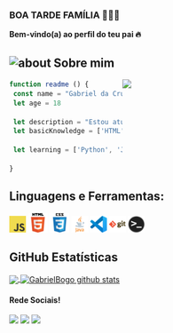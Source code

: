 ### BOA TARDE FAMÍLIA 🏐👋😎 
<strong>Bem-vindo(a) ao perfil do teu pai 🔥 </strong>

## <img width="45" alt="about" src="https://raw.github.com/elizarov/elizarov/master/about.png"> Sobre mim

<img align="right" width="300" src="https://i2.wp.com/allhtaccess.info/wp-content/uploads/2018/03/programming.gif?fit=1281%2C716&ssl=1" />

```JavaScript
function readme () {
 const name = "Gabriel da Cruz Bogo"
 let age = 18
 
 let description = "Estou atualmente estudando Engenharia de Software, na UniAmérica, em busca do primeiro emprego na área"
 let basicKnowledge = ['HTML', 'CSS', 'JavaScript', 'C']
 
 let learning = ['Python', 'Java']
 
}
```

## **Linguagens e Ferramentas:**  


<code><img height="30" src="https://raw.githubusercontent.com/github/explore/80688e429a7d4ef2fca1e82350fe8e3517d3494d/topics/javascript/javascript.png"></code>
<code><img height="35" src="https://raw.githubusercontent.com/github/explore/80688e429a7d4ef2fca1e82350fe8e3517d3494d/topics/html/html.png"></code>
<code><img height="35" src="https://raw.githubusercontent.com/github/explore/80688e429a7d4ef2fca1e82350fe8e3517d3494d/topics/css/css.png"></code>
<code><img height="30" src="https://raw.githubusercontent.com/github/explore/80688e429a7d4ef2fca1e82350fe8e3517d3494d/topics/java/java.png"></code>
<code><img height="30" src="https://raw.githubusercontent.com/github/explore/80688e429a7d4ef2fca1e82350fe8e3517d3494d/topics/visual-studio-code/visual-studio-code.png"></code>
<code><img height="30" src="https://raw.githubusercontent.com/github/explore/80688e429a7d4ef2fca1e82350fe8e3517d3494d/topics/git/git.png"></code>
<code><img height="30" src="https://raw.githubusercontent.com/github/explore/80688e429a7d4ef2fca1e82350fe8e3517d3494d/topics/terminal/terminal.png"></code>

## **GitHub Estatísticas**

<a href="https://github.com/gabrielbogo1">
  <img align="center" src="https://github-readme-stats.vercel.app/api/top-langs/?username=gabrielbogo1&theme=aura&hide_langs_below=1" />
</a>

<a href="https://github.com/gabrielbogo1">
 <img align="center" src="https://github-readme-stats.vercel.app/api?username=gabrielbogo1&show_icons=true&theme=aura&line_height=27" alt="GabrielBogo github stats"/>
</a>

<br>

#### Rede Sociais!

 <div> 
  <a href="https://www.instagram.com/gaabrieldcb/" target="_blank"><img src="https://img.shields.io/badge/-Instagram-%23E4405F?style=for-the-badge&logo=instagram&logoColor=white" target="_blank"></a>
  <a href = "mailto:contatogabrielbogo@gmail.com"><img src="https://img.shields.io/badge/-Gmail-%23333?style=for-the-badge&logo=gmail&logoColor=white" target="_blank"></a>
  <a href="https://www.linkedin.com/in/gabriel-da-cruz-bogo-52138b241/" target="_blank"><img src="https://img.shields.io/badge/-LinkedIn-%230077B5?style=for-the-badge&logo=linkedin&logoColor=white" target="_blank"></a>   
  </div>



